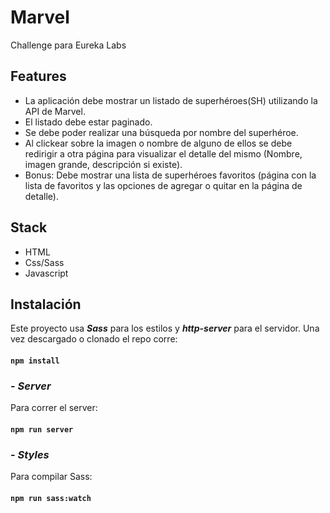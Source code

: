 # Marvel

Challenge para Eureka Labs

## Features

- La aplicación debe mostrar un listado de superhéroes(SH) utilizando la API de Marvel.
- El listado debe estar paginado.
- Se debe poder realizar una búsqueda por nombre del superhéroe.
- Al clickear sobre la imagen o nombre de alguno de ellos se debe redirigir a otra página para visualizar el detalle del mismo (Nombre, imagen grande, descripción si existe).
- Bonus: Debe mostrar una lista de superhéroes favoritos (página con la lista de favoritos y las opciones de agregar o quitar en la página de detalle).

## Stack

- HTML
- Css/Sass
- Javascript

## Instalación

Este proyecto usa **_Sass_** para los estilos y **_http-server_** para el servidor. Una vez descargado o clonado el repo corre:
#### `npm install`

### - _Server_

Para correr el server:
#### `npm run server`

### - _Styles_

Para compilar Sass:
#### `npm run sass:watch`
